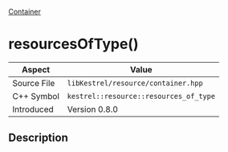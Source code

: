 [Container](index)
# resourcesOfType()
| Aspect | Value |
| --- | --- |
| Source File | `libKestrel/resource/container.hpp` |
| C++ Symbol | `kestrel::resource::resources_of_type` |
| Introduced | Version 0.8.0 |
## Description

